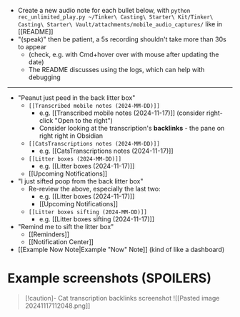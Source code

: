 - Create a new audio note for each bullet below, with `python rec_unlimited_play.py ~/Tinker\ Casting\ Starter\ Kit/Tinker\ Casting\ Starter\ Vault/attachments/mobile_audio_captures/` like in [[README]]
- "(speak)" then be patient, a 5s recording shouldn't take more than 30s to appear
	- (check, e.g. with Cmd+hover over with mouse after updating the date)
	- The README discusses using the logs, which can help with debugging
- ---
- "Peanut just peed in the back litter box"
	- `[[Transcribed mobile notes (2024-MM-DD)]]`
		- e.g. [[Transcribed mobile notes (2024-11-17)]] (consider right-click "Open to the right")
		- Consider looking at the transcription's **backlinks** - the pane on right right in Obsidian
	- `[[CatsTranscriptions notes (2024-MM-DD)]]`
		- e.g. [[CatsTranscriptions notes (2024-11-17)]]
	- `[[Litter boxes (2024-MM-DD)]]`
		- e.g. [[Litter boxes (2024-11-17)]]
	- [[Upcoming Notifications]]
- "I just sifted poop from the back litter box"
	- Re-review the above, especially the last two:
		- e.g. [[Litter boxes (2024-11-17)]]
		- [[Upcoming Notifications]]
	- `[[Litter boxes sifting (2024-MM-DD)]]`
		- e.g. [[Litter boxes sifting (2024-11-17)]]
- "Remind me to sift the litter box"
	- [[Reminders]]
	- [[Notification Center]]
- [[Example Now Note|Example "Now" Note]] (kind of like a dashboard)

# Example screenshots (SPOILERS)

> [!caution]- Cat transcription backlinks screenshot
> ![[Pasted image 20241117112048.png]]

